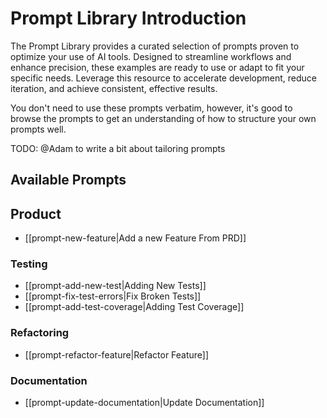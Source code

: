 # Prompt Library Introduction

The Prompt Library provides a curated selection of prompts proven to optimize your use of AI tools. Designed to streamline workflows and enhance precision, these examples are ready to use or adapt to fit your specific needs. Leverage this resource to accelerate development, reduce iteration, and achieve consistent, effective results.

You don't need to use these prompts verbatim, however, it's good to browse the prompts to get an understanding of how to structure your own prompts well.

TODO: @Adam to write a bit about tailoring prompts

## Available Prompts

## Product
- [[prompt-new-feature|Add a new Feature From PRD]]
### Testing
- [[prompt-add-new-test|Adding New Tests]]
- [[prompt-fix-test-errors|Fix Broken Tests]]
- [[prompt-add-test-coverage|Adding Test Coverage]]
### Refactoring
- [[prompt-refactor-feature|Refactor Feature]]
### Documentation
- [[prompt-update-documentation|Update Documentation]]

